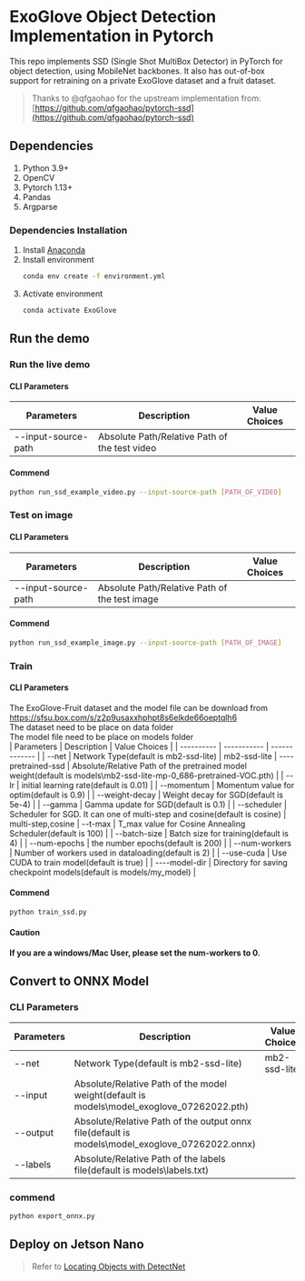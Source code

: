 # ExoGlove Object Detection Implementation in Pytorch

This repo implements SSD (Single Shot MultiBox Detector) in PyTorch for object detection, using MobileNet backbones. It also has out-of-box support for retraining on a private ExoGlove dataset and a fruit dataset.  
> Thanks to @qfgaohao for the upstream implementation from:  [https://github.com/qfgaohao/pytorch-ssd](https://github.com/qfgaohao/pytorch-ssd)

## Dependencies
1. Python 3.9+
2. OpenCV
3. Pytorch 1.13+
4. Pandas
5. Argparse
### Dependencies Installation
1. Install [Anaconda](https://www.anaconda.com/)
2. Install environment
    ```bash
    conda env create -f environment.yml
    ```
3. Activate environment
    ```bash
    conda activate ExoGlove
    ```

## Run the demo


### Run the live demo
#### CLI Parameters
| Parameters            | Description | Value Choices |
| ----------            | ----------- | ------------- |
| --input-source-path   | Absolute Path/Relative Path of the test video | 

#### Commend
```bash
python run_ssd_example_video.py --input-source-path [PATH_OF_VIDEO]
```


### Test on image

#### CLI Parameters
| Parameters            | Description | Value Choices |
| ----------            | ----------- | ------------- |
| --input-source-path   | Absolute Path/Relative Path of the test image | 

#### Commend
```bash
python run_ssd_example_image.py --input-source-path [PATH_OF_IMAGE]
```


### Train
#### CLI Parameters
The ExoGlove-Fruit dataset and the model file can be download from https://sfsu.box.com/s/z2p9usaxxhphpt8s6elkde66oeptqlh6  
The dataset need to be place on data folder  
The model file need to be place on models folder  
| Parameters            | Description | Value Choices |
| ----------            | ----------- | ------------- |
| --net   | Network Type(default is mb2-ssd-lite) | mb2-ssd-lite
| ----pretrained-ssd   | Absolute/Relative Path of the pretrained model weight(default is models\mb2-ssd-lite-mp-0_686-pretrained-VOC.pth)  | 
| --lr   | initial learning rate(default is 0.01)  | 
| --momentum   | Momentum value for optim(default is 0.9)  | 
| --weight-decay   | Weight decay for SGD(default is 5e-4)  | 
| --gamma   | Gamma update for SGD(default is 0.1)  | 
| --scheduler   | Scheduler for SGD. It can one of multi-step and cosine(default is cosine)  | multi-step,cosine
| --t-max   | T_max value for Cosine Annealing Scheduler(default is 100)  | 
| --batch-size   | Batch size for training(default is 4)  | 
| --num-epochs   | the number epochs(default is 200)  | 
| --num-workers   | Number of workers used in dataloading(default is 2)  | 
| --use-cuda   | Use CUDA to train model(default is true)  | 
| ----model-dir   | Directory for saving checkpoint models(default is models/my_model)  | 

#### Commend
```bash
python train_ssd.py
```
#### Caution
**If you are a windows/Mac User, please set the num-workers to 0.**

## Convert to ONNX Model
### CLI Parameters
| Parameters            | Description | Value Choices |
| ----------            | ----------- | ------------- |
| --net   | Network Type(default is mb2-ssd-lite) | mb2-ssd-lite
| --input   | Absolute/Relative Path of the model weight(default is models\model_exoglove_07262022.pth)  | 
| --output   | Absolute/Relative Path of the output onnx file(default is models\model_exoglove_07262022.onnx)  | 
| --labels   | Absolute/Relative Path of the labels file(default is models\labels.txt)  | 

### commend
```bash
python export_onnx.py
```

## Deploy on Jetson Nano
> Refer to [Locating Objects with DetectNet](https://github.com/dusty-nv/jetson-inference/blob/master/docs/detectnet-console-2.md)